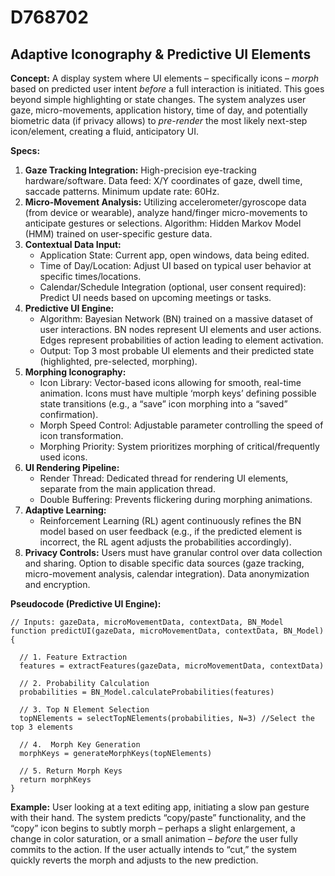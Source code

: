 # D768702

## Adaptive Iconography & Predictive UI Elements

**Concept:** A display system where UI elements – specifically icons – *morph* based on predicted user intent *before* a full interaction is initiated. This goes beyond simple highlighting or state changes. The system analyzes user gaze, micro-movements, application history, time of day, and potentially biometric data (if privacy allows) to *pre-render* the most likely next-step icon/element, creating a fluid, anticipatory UI.

**Specs:**

1.  **Gaze Tracking Integration:** High-precision eye-tracking hardware/software. Data feed: X/Y coordinates of gaze, dwell time, saccade patterns. Minimum update rate: 60Hz.
2.  **Micro-Movement Analysis:** Utilizing accelerometer/gyroscope data (from device or wearable), analyze hand/finger micro-movements to anticipate gestures or selections.  Algorithm: Hidden Markov Model (HMM) trained on user-specific gesture data.
3.  **Contextual Data Input:**
    *   Application State:  Current app, open windows, data being edited.
    *   Time of Day/Location:  Adjust UI based on typical user behavior at specific times/locations.
    *   Calendar/Schedule Integration (optional, user consent required):  Predict UI needs based on upcoming meetings or tasks.
4.  **Predictive UI Engine:**
    *   Algorithm: Bayesian Network (BN) trained on a massive dataset of user interactions.  BN nodes represent UI elements and user actions. Edges represent probabilities of action leading to element activation.
    *   Output: Top 3 most probable UI elements and their predicted state (highlighted, pre-selected, morphing).
5.  **Morphing Iconography:**
    *   Icon Library: Vector-based icons allowing for smooth, real-time animation.  Icons must have multiple ‘morph keys’ defining possible state transitions (e.g., a “save” icon morphing into a “saved” confirmation).
    *   Morph Speed Control: Adjustable parameter controlling the speed of icon transformation.
    *   Morphing Priority: System prioritizes morphing of critical/frequently used icons.
6.  **UI Rendering Pipeline:**
    *   Render Thread: Dedicated thread for rendering UI elements, separate from the main application thread.
    *   Double Buffering: Prevents flickering during morphing animations.
7.  **Adaptive Learning:**
    *   Reinforcement Learning (RL) agent continuously refines the BN model based on user feedback (e.g., if the predicted element is incorrect, the RL agent adjusts the probabilities accordingly).
8.  **Privacy Controls:**  Users must have granular control over data collection and sharing.  Option to disable specific data sources (gaze tracking, micro-movement analysis, calendar integration). Data anonymization and encryption.

**Pseudocode (Predictive UI Engine):**

```
// Inputs: gazeData, microMovementData, contextData, BN_Model
function predictUI(gazeData, microMovementData, contextData, BN_Model) {

  // 1. Feature Extraction
  features = extractFeatures(gazeData, microMovementData, contextData)

  // 2. Probability Calculation
  probabilities = BN_Model.calculateProbabilities(features)

  // 3. Top N Element Selection
  topNElements = selectTopNElements(probabilities, N=3) //Select the top 3 elements

  // 4.  Morph Key Generation
  morphKeys = generateMorphKeys(topNElements)

  // 5. Return Morph Keys
  return morphKeys
}
```

**Example:** User looking at a text editing app, initiating a slow pan gesture with their hand. The system predicts “copy/paste” functionality, and the “copy” icon begins to subtly morph – perhaps a slight enlargement, a change in color saturation, or a small animation – *before* the user fully commits to the action. If the user actually intends to “cut,” the system quickly reverts the morph and adjusts to the new prediction.